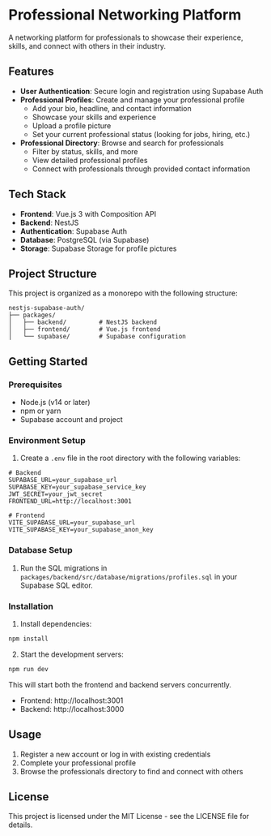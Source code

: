 # Professional Networking Platform

A networking platform for professionals to showcase their experience, skills, and connect with others in their industry.

## Features

- **User Authentication**: Secure login and registration using Supabase Auth
- **Professional Profiles**: Create and manage your professional profile
  - Add your bio, headline, and contact information
  - Showcase your skills and experience
  - Upload a profile picture
  - Set your current professional status (looking for jobs, hiring, etc.)
- **Professional Directory**: Browse and search for professionals
  - Filter by status, skills, and more
  - View detailed professional profiles
  - Connect with professionals through provided contact information

## Tech Stack

- **Frontend**: Vue.js 3 with Composition API
- **Backend**: NestJS
- **Authentication**: Supabase Auth
- **Database**: PostgreSQL (via Supabase)
- **Storage**: Supabase Storage for profile pictures

## Project Structure

This project is organized as a monorepo with the following structure:

```
nestjs-supabase-auth/
├── packages/
│   ├── backend/         # NestJS backend
│   ├── frontend/        # Vue.js frontend
│   └── supabase/        # Supabase configuration
```

## Getting Started

### Prerequisites

- Node.js (v14 or later)
- npm or yarn
- Supabase account and project

### Environment Setup

1. Create a `.env` file in the root directory with the following variables:

```
# Backend
SUPABASE_URL=your_supabase_url
SUPABASE_KEY=your_supabase_service_key
JWT_SECRET=your_jwt_secret
FRONTEND_URL=http://localhost:3001

# Frontend
VITE_SUPABASE_URL=your_supabase_url
VITE_SUPABASE_KEY=your_supabase_anon_key
```

### Database Setup

1. Run the SQL migrations in `packages/backend/src/database/migrations/profiles.sql` in your Supabase SQL editor.

### Installation

1. Install dependencies:

```bash
npm install
```

2. Start the development servers:

```bash
npm run dev
```

This will start both the frontend and backend servers concurrently.

- Frontend: http://localhost:3001
- Backend: http://localhost:3000

## Usage

1. Register a new account or log in with existing credentials
2. Complete your professional profile
3. Browse the professionals directory to find and connect with others

## License

This project is licensed under the MIT License - see the LICENSE file for details.
